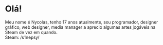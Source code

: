 <h1> Olá! </h1>
  
  Meu nome é Nycolas, tenho 17 anos atualmente, sou programador, designer gráfico, web designer, media manager a aprecio algumas artes jogáveis na Steam de vez em quando. 
  <br>
  Steam: /s1nepsy/
<!---
LordNyck/LordNyck is a ✨ special ✨ repository because its `README.md` (this file) appears on your GitHub profile.
You can click the Preview link to take a look at your changes.
--->
